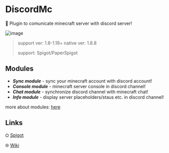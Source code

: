 # DiscordMc
💬 Plugin to comunicate minecraft server with discord server!

![image](https://user-images.githubusercontent.com/46154743/181646297-644cd932-2229-4097-9380-2e0255c2242a.png)

>support ver: 1.8-1.19+
>native ver: 1.8.8
>
> support: Spigot/PaperSpigot

## Modules
- ***Sync module*** - sync your minecraft account with discord account!
- ***Console module*** - minecraft server console in discord channel!
- ***Chat module*** - synchronize discord channel with minecraft chat!
- ***Info module*** - display server placeholders/staus etc. in discord channel!

more about modules: [here]("Click")
## Links

⛭ [Spigot]( "Click")

🌐 [Wiki](https://github.com/Norbit4/DiscordMc/wiki "Click")
